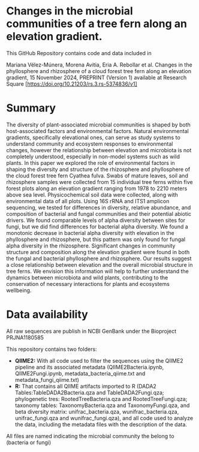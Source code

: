 # Changes in the microbial communities of a tree fern along an elevation gradient.
This GitHub Repository contains code and data included in 

Mariana Vélez-Múnera, Morena Avitia, Eria A. Rebollar et al. Changes in the phyllosphere and rhizosphere of a cloud forest tree fern along an elevation gradient, 15 November 2024, PREPRINT (Version 1) available at Research Square [https://doi.org/10.21203/rs.3.rs-5374836/v1]

# Summary

The diversity of plant-associated microbial communities is shaped by both host-associated factors and environmental factors. Natural environmental gradients, specifically elevational ones, can serve as study systems to understand community and ecosystem responses to environmental changes, however the relationship between elevation and microbiota is not completely understood, especially in non-model systems such as wild plants. In this paper we explored the role of environmental factors in shaping the diversity and structure of the rhizosphere and phyllosphere of the cloud forest tree fern Cyathea fulva. Swabs of mature leaves, soil and rhizosphere samples were collected from 15 individual tree ferns within five forest plots along an elevation gradient ranging from 1978 to 2210 meters above sea level. Physicochemical soil data were collected, along with environmental data of all plots. Using 16S rRNA and ITS1 amplicon sequencing, we tested for differences in diversity, relative abundance, and composition of bacterial and fungal communities and their potential abiotic drivers. We found comparable levels of alpha diversity between sites for fungi, but we did find differences for bacterial alpha diversity. We found a monotonic decrease in bacterial alpha diversity with elevation in the phyllosphere and rhizosphere, but this pattern was only found for fungal alpha diversity in the rhizosphere. Significant changes in community structure and composition along the elevation gradient were found in both the fungal and bacterial phyllosphere and rhizosphere. Our results suggest a close relationship between elevation and the overall microbial structure in tree ferns. We envision this information will help to further understand the dynamics between microbiota and wild plants, contributing to the conservation of necessary interactions for plants and ecosystems wellbeing.

# Data availability

All raw sequences are publish in NCBI GenBank under the Bioproject PRJNA1180585

This repository contains two folders:

- **QIIME2:** With all code used to filter the sequences using the QIIME2 pipeline and its associated metadata (QIIME2Bacteria.ipynb, QIIME2Fungi.ipynb, metadata_bacteria_qiime.txt and metadata_fungi_qiime.txt)
- **R:** That contains all QIIME artifacts imported to R (DADA2 Tables:TableDADA2Bacteria.qza and TableDADA2Fungi.qza; phylogenetic tres: RootedTreeBacteria.qza and RootedTreeFungi.qza; taxonomy tables: TaxonomyBacteria.qza and TaxonomyFungi.qza, and beta diversity matrix: unifrac_bacteria.qza, wunifrac_bacteria.qza, unifrac_fungi.qza and wunifrac_fungi.qza), and all code used to analyze the data, including the metadata files with the description of the data. 

All files are named indicating the microbial community the belong to (bacteria or fungi)
